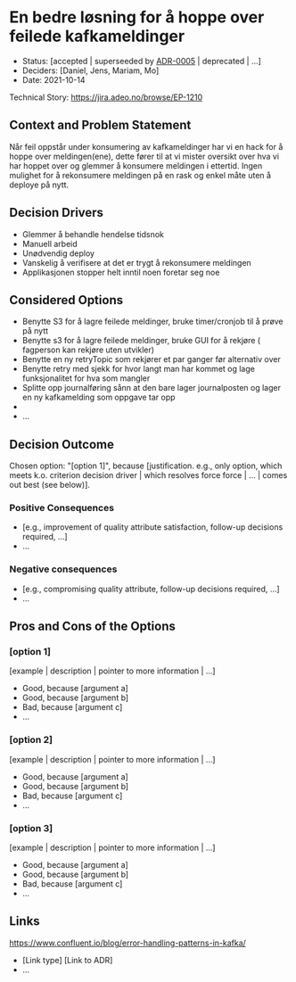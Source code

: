 # En bedre løsning for å hoppe over feilede kafkameldinger

* Status: [accepted | superseeded by [ADR-0005](0005-example.md) | deprecated | …]
* Deciders: [Daniel, Jens, Mariam, Mo]
* Date: 2021-10-14

Technical Story: https://jira.adeo.no/browse/EP-1210

## Context and Problem Statement

Når feil oppstår under konsumering av kafkameldinger har vi en hack for å hoppe over meldingen(ene), dette fører
til at vi mister oversikt over hva vi har hoppet over og glemmer å konsumere meldingen i ettertid.
Ingen mulighet for å rekonsumere meldingen på en rask og enkel måte uten å deploye på nytt.

## Decision Drivers

* Glemmer å behandle hendelse tidsnok
* Manuell arbeid
* Unødvendig deploy
* Vanskelig å verifisere at det er trygt å rekonsumere meldingen
* Applikasjonen stopper helt inntil noen foretar seg noe

## Considered Options

* Benytte S3 for å lagre feilede meldinger, bruke timer/cronjob til å prøve på nytt 
* Benytte s3 for å lagre feilede meldinger, bruke GUI for å rekjøre ( fagperson kan rekjøre uten utvikler)
* Benytte en ny retryTopic som rekjører et par ganger før alternativ over
* Benytte retry med sjekk for hvor langt man har kommet og lage funksjonalitet for hva som mangler
* Splitte opp journalføring sånn at den bare lager journalposten og lager en ny kafkamelding som oppgave tar opp
* 
* … <!-- numbers of options can vary -->

## Decision Outcome

Chosen option: "[option 1]", because [justification. e.g., only option, which meets k.o. criterion decision driver | which resolves force force | … | comes out best (see below)].

### Positive Consequences

* [e.g., improvement of quality attribute satisfaction, follow-up decisions required, …]
* …

### Negative consequences

* [e.g., compromising quality attribute, follow-up decisions required, …]
* …

## Pros and Cons of the Options <!-- optional -->

### [option 1]

[example | description | pointer to more information | …] <!-- optional -->

* Good, because [argument a]
* Good, because [argument b]
* Bad, because [argument c]
* … <!-- numbers of pros and cons can vary -->

### [option 2]

[example | description | pointer to more information | …] <!-- optional -->

* Good, because [argument a]
* Good, because [argument b]
* Bad, because [argument c]
* … <!-- numbers of pros and cons can vary -->

### [option 3]

[example | description | pointer to more information | …] <!-- optional -->

* Good, because [argument a]
* Good, because [argument b]
* Bad, because [argument c]
* … <!-- numbers of pros and cons can vary -->

## Links <!-- optional -->

https://www.confluent.io/blog/error-handling-patterns-in-kafka/

* [Link type] [Link to ADR] <!-- example: Refined by [ADR-0005](0005-example.md) -->
* … <!-- numbers of links can vary -->
